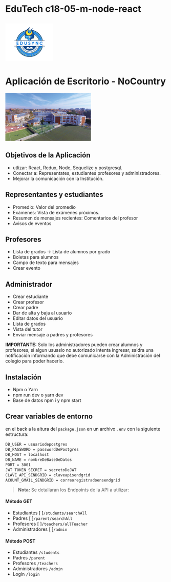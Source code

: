# EduTech c18-05-m-node-react <p align='left'> <img src='./edusync.png' width='150px'> </img> </p>



# Aplicación de Escritorio - NoCountry

<p align="left">
  <img height="150" src="./colegio.webp" />
</p>

## Objetivos de la Aplicación

- utlizar: React, Redux, Node, Sequelize y postgresql.
- Conectar a: Representates, estudiantes profesores y administradores.
- Mejorar la comunicación con la Institución.

## Representantes y estudiantes

- Promedio: Valor del promedio
- Exámenes: Vista de exámenes próximos.
- Resumen de mensajes recientes: Comentarios del profesor
- Avisos de eventos

## Profesores

- Lista de grados -> Lista de alumnos por grado
- Boletas para alumnos
- Campo de texto para mensajes 
- Crear evento

## Administrador

- Crear estudiante
- Crear profesor
- Crear padre
- Dar de alta y baja al usuario
- Editar datos del usuario
- Lista de grados
- Vista del tutor
- Enviar mensaje a padres y profesores


__IMPORTANTE:__ Solo los administradores pueden crear alumnos y profesores, si algun usuasio no autorizado intenta ingresar, saldra una notificación informando que debe comunicarse con la Administración del colegio para poder hacerlo.


## Instalación

  - Npm o Yarn
  - npm run dev o yarn dev
  - Base de datos npm i y npm start

## Crear variables de entorno 

en el back a la altura del `package.json` en un archivo `.env` con la siguiente estructura:

```
DB_USER = usuariodepostgres
DB_PASSWORD = passwordDePostgres
DB_HOST = localhost
DB_NAME = nombreDeBaseDeDatos
PORT = 3001
JWT_TOKEN_SECRET = secretoDeJWT
CLAVE_API_SENDGRID = claveapisendgrid
ACOUNT_GMAIL_SENDGRID = correoregistradoensendgrid
```

> **Nota:** Se detallaran los Endpoints de la API a utilizar:

#### Método GET

- Estudiantes [ ]`/students/searchAll ` 
- Padres [ ]`/parent/searchAll`
- Profesores [ ]`/teachers/allTeacher`
- Administradores [ ]`/admin`

#### Método POST

- Estudiantes `/students ` 
- Padres `/parent`
- Profesores `/teachers`
- Administradores `/admin`
- Login `/login`


